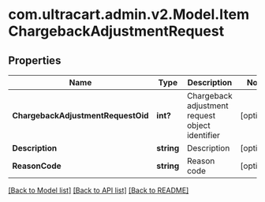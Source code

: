 # com.ultracart.admin.v2.Model.ItemChargebackAdjustmentRequest
## Properties

Name | Type | Description | Notes
------------ | ------------- | ------------- | -------------
**ChargebackAdjustmentRequestOid** | **int?** | Chargeback adjustment request object identifier | [optional] 
**Description** | **string** | Description | [optional] 
**ReasonCode** | **string** | Reason code | [optional] 

[[Back to Model list]](../README.md#documentation-for-models) [[Back to API list]](../README.md#documentation-for-api-endpoints) [[Back to README]](../README.md)

